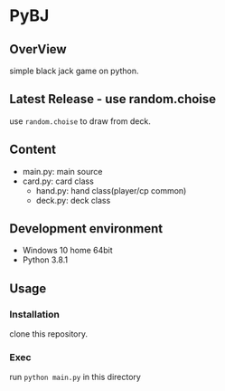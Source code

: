 # PyBJ

## OverView
simple black jack game on python.

## Latest Release - use random.choise
use `random.choise` to draw from deck.

## Content
 * main.py: main source
 * card.py: card class
    * hand.py: hand class(player/cp common)
    * deck.py: deck class

## Development environment
 * Windows 10 home 64bit
 * Python 3.8.1

## Usage
### Installation
clone this repository.

### Exec
run `python main.py` in this directory
